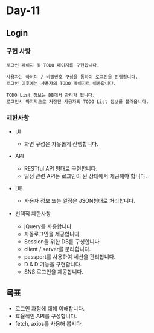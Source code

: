 # Day-11

## Login

### 구현 사항

```
로그인 페이지 및 TODO 페이지를 구현합니다.

사용자는 아이디 / 비밀번호 구성을 통하여 로그인을 진행합니다.
로그인 이후에는 사용자의 TODO 페이지로 이동합니다.

TODO List 정보는 DB에서 관리가 됩니다.
로그인시 마지막으로 저장된 사용자의 TODO List 정보를 불러옵니다.

```

### 제한사항

- UI

  - 화면 구성은 자유롭게 진행합니다.

- API

  - RESTful API 형태로 구현합니다.
  - 일정 관련 API는 로그인이 된 상태에서 제공해야 합니다.

- DB

  - 사용자 정보 또는 일정은 JSON형태로 처리합니다.

- 선택적 제한사항
  - jQuery를 사용합니다.
  - 자동로그인을 제공합니다.
  - Session을 위한 DB를 구성합니다
  - client / server를 분리합니다.
  - passport를 사용하여 세션을 관리합니다.
  - D & D 기능을 구현합니다.
  - SNS 로그인을 제공합니다.

## 목표

- 로그인 과정에 대해 이해합니다.
- 효율적인 API를 구성합니다.
- fetch, axios를 사용해 봅시다.
